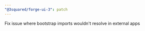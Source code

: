 ```yaml
---
"@3squared/forge-ui-3": patch
---
```


Fix issue where bootstrap imports wouldn't resolve in external apps
